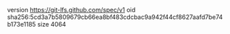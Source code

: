 version https://git-lfs.github.com/spec/v1
oid sha256:5cd3a7b5809679cb66ea8bf483cdcbac9a942f44cf8627aafd7be74b173e1185
size 4064
